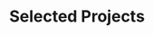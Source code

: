 ---
title: Selected Projects
layout: collection
permalink: /portfolio/
collection: portfolio
entries_layout: grid
---